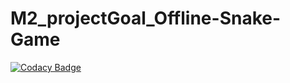# M2_projectGoal_Offline-Snake-Game

[![Codacy Badge](https://app.codacy.com/project/badge/Grade/a09af6043ab2450ebe9cb46ea6f1d1a4)](https://www.codacy.com/gh/Jyothik6/M2_projectGoal_Offline-Snake-Game/dashboard?utm_source=github.com&amp;utm_medium=referral&amp;utm_content=Jyothik6/M2_projectGoal_Offline-Snake-Game&amp;utm_campaign=Badge_Grade)
